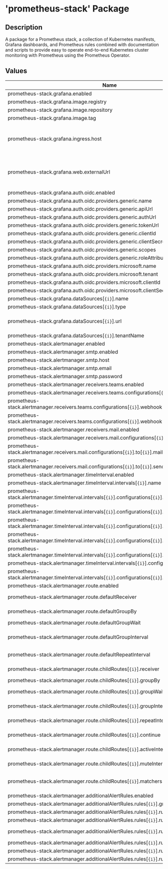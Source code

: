 # 'prometheus-stack' Package

## Description

A package for a Prometheus stack, a collection of Kubernetes manifests, Grafana dashboards, and Prometheus rules
combined with documentation and scripts to provide easy to operate end-to-end Kubernetes cluster monitoring with
Prometheus using the Prometheus Operator.

## Values

| Name                                                                                                     | Type   | Default                                                                                                | Description                                                                                                                                            |
|----------------------------------------------------------------------------------------------------------|--------|--------------------------------------------------------------------------------------------------------|--------------------------------------------------------------------------------------------------------------------------------------------------------|
| prometheus-stack.grafana.enabled                                                                         | bool   | false                                                                                                  | Grafana enabled flag                                                                                                                                   |
| prometheus-stack.grafana.image.registry                                                                  | string |                                                                                                        | Image registry                                                                                                                                         |
| prometheus-stack.grafana.image.repository                                                                | string |                                                                                                        | Image repository                                                                                                                                       |
| prometheus-stack.grafana.image.tag                                                                       | string |                                                                                                        | Image tag                                                                                                                                              |
| prometheus-stack.grafana.ingress.host                                                                    | string | prometheus-stack-grafana.\<environment\>.\<project\>.\<organization\>.local:<ingressHttpsPort>         | Ingress host                                                                                                                                           |
| prometheus-stack.grafana.web.externalUrl                                                                 | string | https://prometheus-stack-grafana.\<environment\>.\<project\>.\<organization\>.local:<ingressHttpsPort> | Web external URL                                                                                                                                       |
| prometheus-stack.grafana.auth.oidc.enabled                                                               | bool   |                                                                                                        | OIDC enabled flag                                                                                                                                      |
| prometheus-stack.grafana.auth.oidc.providers.generic.name                                                | string |                                                                                                        | Generic OIDC connector name                                                                                                                            |
| prometheus-stack.grafana.auth.oidc.providers.generic.apiUrl                                              | string |                                                                                                        | Generic OIDC API URL                                                                                                                                   |
| prometheus-stack.grafana.auth.oidc.providers.generic.authUrl                                             | string |                                                                                                        | Generic OIDC auth URL                                                                                                                                  |
| prometheus-stack.grafana.auth.oidc.providers.generic.tokenUrl                                            | string |                                                                                                        | Generic OIDC token URL                                                                                                                                 |
| prometheus-stack.grafana.auth.oidc.providers.generic.clientId                                            | string |                                                                                                        | Generic OIDC auth client ID                                                                                                                            |
| prometheus-stack.grafana.auth.oidc.providers.generic.clientSecret                                        | string |                                                                                                        | Generic OIDC auth client secret                                                                                                                        |
| prometheus-stack.grafana.auth.oidc.providers.generic.scopes                                              | string |                                                                                                        | Generic OIDC scopes                                                                                                                                    |
| prometheus-stack.grafana.auth.oidc.providers.generic.roleAttributePath                                   | string |                                                                                                        | Generic OIDC JMESPath expression                                                                                                                       |
| prometheus-stack.grafana.auth.oidc.providers.microsoft.name                                              | string |                                                                                                        | Microsoft OIDC connector name                                                                                                                          |
| prometheus-stack.grafana.auth.oidc.providers.microsoft.tenant                                            | string |                                                                                                        | Microsoft OIDC tenant ID                                                                                                                               |
| prometheus-stack.grafana.auth.oidc.providers.microsoft.clientId                                          | string |                                                                                                        | Microsoft OIDC auth client ID                                                                                                                          |
| prometheus-stack.grafana.auth.oidc.providers.microsoft.clientSecret                                      | string |                                                                                                        | Microsoft OIDC auth client secret                                                                                                                      |
| prometheus-stack.grafana.dataSources[`{i}`].name                                                         | string | Loki                                                                                                   | Data source name                                                                                                                                       |
| prometheus-stack.grafana.dataSources[`{i}`].type                                                         | string | loki                                                                                                   | Data source type                                                                                                                                       |
| prometheus-stack.grafana.dataSources[`{i}`].url                                                          | string | http://loki-gateway.dev-loki.svc.cluster.local                                                         | Data source URL                                                                                                                                        |
| prometheus-stack.grafana.dataSources[`{i}`].tenantName                                                   | string | loki                                                                                                   | Tenant name that matches the one in other related packages                                                                                             |
| prometheus-stack.alertmanager.enabled                                                                    | bool   | false                                                                                                  | Alert Manager enabled flag                                                                                                                             |
| prometheus-stack.alertmanager.smtp.enabled                                                               | bool   | false                                                                                                  | Are notifications by mail enabled                                                                                                                      |
| prometheus-stack.alertmanager.smtp.host                                                                  | string |                                                                                                        | Host for the mail account                                                                                                                              |
| prometheus-stack.alertmanager.smtp.email                                                                 | string |                                                                                                        | Email to login                                                                                                                                         |
| prometheus-stack.alertmanager.smtp.password                                                              | string |                                                                                                        | Password/app. password to login                                                                                                                        |
| prometheus-stack.alertmanager.receivers.teams.enabled                                                    | bool   | false                                                                                                  | Teams notifications enabled flag                                                                                                                       |
| prometheus-stack.alertmanager.receivers.teams.configurations[`{i}`].name                                 | string |                                                                                                        | Receiver name for this teams webhook grouping                                                                                                          |
| prometheus-stack.alertmanager.receivers.teams.configurations[`{i}`].webhook[`{i}`].url                   | string |                                                                                                        | Webhook URL                                                                                                                                            |
| prometheus-stack.alertmanager.receivers.teams.configurations[`{i}`].webhook[`{i}`].sendResolved          | bool   | false                                                                                                  | Should we send a 'resolved' notification                                                                                                               |
| prometheus-stack.alertmanager.receivers.mail.enabled                                                     | bool   | false                                                                                                  | Mail notifications enabled flag                                                                                                                        |
| prometheus-stack.alertmanager.receivers.mail.configurations[`{i}`].name                                  | string |                                                                                                        | Receiver name for this mail account grouping                                                                                                           |
| prometheus-stack.alertmanager.receivers.mail.configurations[`{i}`].to[`{i}`].mailAddress                 | string |                                                                                                        | Mail address to send the notifications to                                                                                                              |
| prometheus-stack.alertmanager.receivers.mail.configurations[`{i}`].to[`{i}`].sendResolved                | bool   | false                                                                                                  | Should we send a 'resolved' notification                                                                                                               |
| prometheus-stack.alertmanager.timeInterval.enabled                                                       | bool   | false                                                                                                  | Time Interval enabled flag                                                                                                                             |
| prometheus-stack.alertmanager.timeInterval.intervals[`{i}`].name                                         | string |                                                                                                        | Name of the interval                                                                                                                                   |
| prometheus-stack.alertmanager.timeInterval.intervals[`{i}`].configurations[`{i}`].times[`{i}`].startTime | string |                                                                                                        | Start time of the interval in HH:MM format (ex: 17:00)                                                                                                 |
| prometheus-stack.alertmanager.timeInterval.intervals[`{i}`].configurations[`{i}`].times[`{i}`].endTime   | string |                                                                                                        | End time of the interval in HH:MM format (ex: 24:00)                                                                                                   |
| prometheus-stack.alertmanager.timeInterval.intervals[`{i}`].configurations[`{i}`].weekdays               | list   | []                                                                                                     | Weekdays of the interval (ex: ['monday:wednesday', 'sunday'])                                                                                          |
| prometheus-stack.alertmanager.timeInterval.intervals[`{i}`].configurations[`{i}`].daysOfMonths           | list   | []                                                                                                     | Days of Months of the interval. Can be negative (ex: ['1:5', '-3:-1'])                                                                                 |
| prometheus-stack.alertmanager.timeInterval.intervals[`{i}`].configurations[`{i}`].months                 | list   | []                                                                                                     | Months of the interval (ex: ['1:3', 'may:august', 'december'])                                                                                         |
| prometheus-stack.alertmanager.timeInterval.intervals[`{i}`].configurations[`{i}`].years                  | list   | []                                                                                                     | Years of the interval (ex: ['2020:2022', '2030'])                                                                                                      |
| prometheus-stack.alertmanager.timeInterval.intervals[`{i}`].configurations[`{i}`].location               | string | America/Montreal                                                                                       | Location of the interval in IANA format (Local or UTC also supported)                                                                                  |
| prometheus-stack.alertmanager.route.enabled                                                              | bool   | false                                                                                                  | Route enabled flag                                                                                                                                     |
| prometheus-stack.alertmanager.route.defaultReceiver                                                      | string |                                                                                                        | Fallback receiver if no child routes worked. Must match the alertmanager.receivers.XX.configurations.name                                              |
| prometheus-stack.alertmanager.route.defaultGroupBy                                                       | string | [namespace]                                                                                            | Group notifications based on the labels provided (Use [...] to disable grouping)                                                                       |
| prometheus-stack.alertmanager.route.defaultGroupWait                                                     | string | 30s                                                                                                    | Time period before sending notifications to group them                                                                                                 |
| prometheus-stack.alertmanager.route.defaultGroupInterval                                                 | string | 5m                                                                                                     | Time period before sending a notification about new alerts that are added to a group of alerts for which an initial notification has already been sent |
| prometheus-stack.alertmanager.route.defaultRepeatInterval                                                | string | 4h                                                                                                     | Time period before sending a notification again if it has already been sent successfully                                                               |
| prometheus-stack.alertmanager.route.childRoutes[`{i}`].receiver                                          | string |                                                                                                        | Receiver for this route. Must match the alertmanager.receivers.XX.configurations.name                                                                  |
| prometheus-stack.alertmanager.route.childRoutes[`{i}`].groupBy                                           | string |                                                                                                        | If omitted, inherit the value of alertmanager.route.defaultGroupBy                                                                                     |
| prometheus-stack.alertmanager.route.childRoutes[`{i}`].groupWait                                         | string |                                                                                                        | If omitted, inherit the value of alertmanager.route.defaultGroupWait                                                                                   |
| prometheus-stack.alertmanager.route.childRoutes[`{i}`].groupInterval                                     | string |                                                                                                        | If omitted, inherit the value of alertmanager.route.defaultGroupInterval                                                                               |
| prometheus-stack.alertmanager.route.childRoutes[`{i}`].repeatInterval                                    | string |                                                                                                        | If omitted, inherit the value of alertmanager.route.defaultRepeatInterval                                                                              |
| prometheus-stack.alertmanager.route.childRoutes[`{i}`].continue                                          | bool   | false                                                                                                  | If true and matching, it will continue on other nodes, else it will stop on it                                                                         |
| prometheus-stack.alertmanager.route.childRoutes[`{i}`].activeIntervals[`{i}`]                            | list   | []                                                                                                     | Interval when this route must be active. Must match the timeIntervals.intervals.name                                                                   |
| prometheus-stack.alertmanager.route.childRoutes[`{i}`].muteIntervals[`{i}`]                              | list   | []                                                                                                     | Interval when this route must be muted. Must match the timeIntervals.intervals.name                                                                    |
| prometheus-stack.alertmanager.route.childRoutes[`{i}`].matchers[`{i}`]                                   | list   | []                                                                                                     | UTF-8 matcher (ex: severity = "critical", alertname = "Watchdog") https://prometheus.io/docs/alerting/latest/configuration/#matcher                    |
| prometheus-stack.alertmanager.additionalAlertRules.enabled                                               | bool   | false                                                                                                  | Additional Alert Rules enabled flag                                                                                                                    |
| prometheus-stack.alertmanager.additionalAlertRules.rules[`{i}`].groupName                                | string |                                                                                                        | Name of the group for these alerts                                                                                                                     |
| prometheus-stack.alertmanager.additionalAlertRules.rules[`{i}`].rules[`{i}`].name                        | string |                                                                                                        | Name of the alert                                                                                                                                      |
| prometheus-stack.alertmanager.additionalAlertRules.rules[`{i}`].rules[`{i}`].expression                  | string |                                                                                                        | Alert expression                                                                                                                                       |
| prometheus-stack.alertmanager.additionalAlertRules.rules[`{i}`].rules[`{i}`].for                         | string |                                                                                                        | Duration that the expression must remain true for the alert to trigger                                                                                 |
| prometheus-stack.alertmanager.additionalAlertRules.rules[`{i}`].rules[`{i}`].severity                    | string |                                                                                                        | Severity of the alert (critical, error, warning, info)                                                                                                 |
| prometheus-stack.alertmanager.additionalAlertRules.rules[`{i}`].rules[`{i}`].summary                     | string |                                                                                                        | Summary of the alert                                                                                                                                   |
| prometheus-stack.alertmanager.additionalAlertRules.rules[`{i}`].rules[`{i}`].description                 | string |                                                                                                        | Description of the alert                                                                                                                               |

